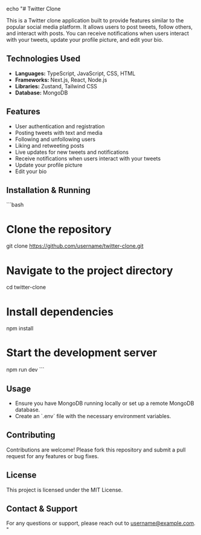 echo "# Twitter Clone

This is a Twitter clone application built to provide features similar to the popular social media platform. It allows users to post tweets, follow others, and interact with posts. You can receive notifications when users interact with your tweets, update your profile picture, and edit your bio.

## Technologies Used

- **Languages:** TypeScript, JavaScript, CSS, HTML
- **Frameworks:** Next.js, React, Node.js
- **Libraries:** Zustand, Tailwind CSS
- **Database:** MongoDB

## Features

- User authentication and registration
- Posting tweets with text and media
- Following and unfollowing users
- Liking and retweeting posts
- Live updates for new tweets and notifications
- Receive notifications when users interact with your tweets
- Update your profile picture
- Edit your bio

## Installation & Running

\`\`\`bash

# Clone the repository

git clone https://github.com/username/twitter-clone.git

# Navigate to the project directory

cd twitter-clone

# Install dependencies

npm install

# Start the development server

npm run dev
\`\`\`

## Usage

- Ensure you have MongoDB running locally or set up a remote MongoDB database.
- Create an \`.env\` file with the necessary environment variables.

## Contributing

Contributions are welcome! Please fork this repository and submit a pull request for any features or bug fixes.

## License

This project is licensed under the MIT License.

## Contact & Support

For any questions or support, please reach out to username@example.com.
"

